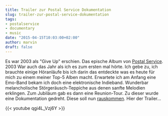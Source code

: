 ```yaml
---
title: Trailer zur Postal Service Dokumentation
slug: trailer-zur-postal-service-dokumentation
tags:
- postalservice
- documentary
- music
date: "2015-04-15T10:03:00+02:00"
author: marvin
draft: false
---
```


Es war 2003 als "Give Up" erschien. Das epische Album von [Postal Service](https://de.wikipedia.org/wiki/The_Postal_Service). 2003 War auch das Jahr als ich es zum ersten mal hörte. Ich gebe zu, ich brauchte einige Höranläufe bis ich darin das entdeckte was es heute für mich zu einem meiner Top-5 Alben macht. Erwartete ich am Anfang eine Emo-Band bekam ich doch eine elektronische Indieband. Wunderbar melancholische Störgeräusch-Teppiche aus denen sanfte Melodien erklingen. Zum Jubiläum gab es dann eine Reunion-Tour. Zu dieser wurde eine Dokumentation gedreht. Diese soll nun [rauskommen](https://www.subpop.com/news/2014/10/07/everything_will_change_the_postal_service_documentary). Hier der Trailer...

{{< youtube qgi4L_Vzj6Y >}}